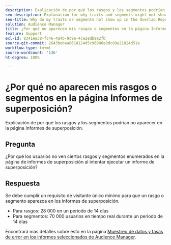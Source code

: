 ```yaml
---
description: Explicación de por qué los rasgos y los segmentos podrían no aparecer en la página Informes de superposición.
seo-description: Explanation for why traits and segments might not show up in the Overlap Reports page.
seo-title: Why do my traits or segments not show up in the Overlap Reports page?
solution: Audience Manager
title: ¿Por qué no aparecen mis rasgos o segmentos en la página Informes de superposición?
feature: Support
exl-id: 8341ee38-fc46-4a4b-9c9e-4ce2edb9a2fb
source-git-commit: 2643bebea8618124d5c96906e8dc89e21024d51a
workflow-type: tm+mt
source-wordcount: '136'
ht-degree: 100%

---
```


# ¿Por qué no aparecen mis rasgos o segmentos en la página Informes de superposición?

Explicación de por qué los rasgos y los segmentos podrían no aparecer en la página Informes de superposición.

## Pregunta

¿Por qué los usuarios no ven ciertos rasgos y segmentos enumerados en la página de informes de superposición al intentar ejecutar un informe de superposición?

## Respuesta

Se debe cumplir un requisito de visitante único mínimo para que un rasgo o segmento aparezca en los informes de superposición.

* Para rasgos: 28 000 en un periodo de 14 días
* Para segmentos: 70 000 usuarios en tiempo real durante un periodo de 14 días

Encontrará más detalles sobre esto en la página [Muestreo de datos y tasas de error en los informes seleccionados de Audience Manager](../reporting/report-sampling.md).
